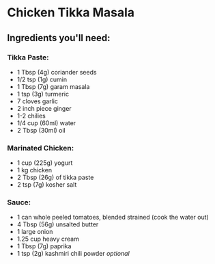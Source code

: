 # Chicken Tikka Masala

## Ingredients you'll need:

### Tikka Paste:
* 1 Tbsp (4g) coriander seeds
* 1/2 tsp (1g) cumin 
* 1 Tbsp (7g) garam masala
* 1 tsp (3g) turmeric
* 7 cloves garlic
* 2 inch piece ginger
* 1-2 chilies
* 1/4 cup (60ml) water
* 2 Tbsp (30ml) oil

### Marinated Chicken:
* 1 cup (225g) yogurt
* 1 kg chicken
* 2 Tbsp (26g) of tikka paste
* 2 tsp (7g) kosher salt


### Sauce:
* 1 can whole peeled tomatoes, blended strained (cook the water out) 
* 4 Tbsp (56g) unsalted butter
* 1 large onion
* 1.25 cup heavy cream
* 1 Tbsp (7g) paprika
* 1 tsp (2g) kashmiri chili powder *optional*